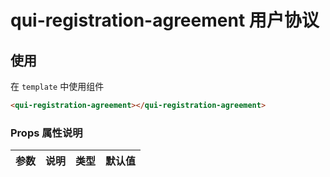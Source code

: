 # qui-registration-agreement 用户协议

## 使用

在 `template` 中使用组件
```html
<qui-registration-agreement></qui-registration-agreement>
```

### Props 属性说明

| 参数 | 说明 | 类型 | 默认值 |
| ---- | ---- | ---- | ---- |
